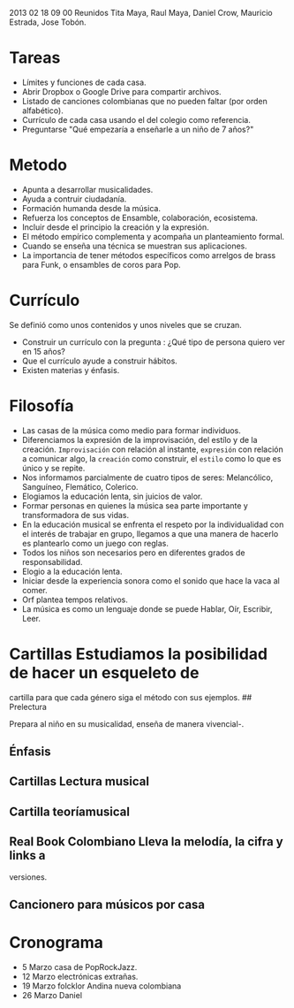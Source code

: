 2013 02 18 09 00 Reunidos  Tita Maya, Raul Maya, Daniel Crow, Mauricio
Estrada, Jose Tobón.

# Tareas
- Límites y funciones de cada casa.
- Abrir Dropbox o Google Drive para compartir archivos.
- Listado de  canciones colombianas  que no  pueden faltar  (por orden
  alfabético).
- Currículo de cada casa usando el del colegio como referencia.
- Preguntarse "Qué empezaría a enseñarle a un niño de 7 años?"


# Metodo
- Apunta a desarrollar musicalidades.
- Ayuda a contruir ciudadanía.
- Formación humanda desde la música.
- Refuerza los conceptos de Ensamble, colaboración, ecosistema.
- Incluir desde el principio la creación y la expresión.
- El método empírico complementa y acompaña un planteamiento
formal.
- Cuando se enseña una técnica se muestran sus aplicaciones.
- La importancia de tener métodos específicos como arrelgos de
brass para Funk, o ensambles de coros para Pop.


# Currículo

Se definió como unos contenidos y unos niveles que se cruzan.
- Construir un currículo con la pregunta : ¿Qué tipo de persona quiero
ver en 15 años?
- Que el currículo ayude a construir hábitos.
- Existen materias y énfasis.


# Filosofía
- Las casas de la música como medio para formar individuos.
- Diferenciamos la expresión  de la improvisación, del estílo  y de la
creación.  `Improvisación`  con relación al instante,  `expresión` con
relación a comunicar  algo, la `creación` como  construir, el `estilo`
como lo que es único y se repite.
- Nos informamos  parcialmente de cuatro tipos  de seres: Melancólico,
Sanguíneo, Flemático, Colerico.
- Elogiamos la educación lenta, sin juicios de valor.
- Formar  personas  en  quienes  la  música  sea  parte  importante  y
transformadora de sus vidas.
- En   la  educación   musical  se   enfrenta  el   respeto  por   la
individualidad con el interés de trabajar en grupo, llegamos a que una
manera de hacerlo es plantearlo como un juego con reglas.
- Todos los niños son necesarios pero en diferentes grados de responsabilidad.
- Elogio a la educación lenta.
- Iniciar desde la experiencia sonora como el sonido que hace la vaca
al comer.
- Orf plantea tempos relativos.
- La música es como un lenguaje donde se puede Hablar, Oír, Escribir, Leer.


# Cartillas  Estudiamos  la  posibilidad  de  hacer  un  esqueleto  de
cartilla para  que cada género  siga el  método con sus  ejemplos.  ##
Prelectura

Prepara al niño en su musicalidad, enseña de manera vivencial-.

## Énfasis

## Cartillas Lectura musical

## Cartilla teoríamusical

## Real  Book  Colombiano  Lleva  la  melodía,  la  cifra  y  links  a
versiones.

## Cancionero para músicos por casa

# Cronograma
- 5 Marzo casa de PopRockJazz.
- 12 Marzo electrónicas extrañas.
- 19 Marzo folcklor Andina nueva colombiana
- 26 Marzo Daniel


